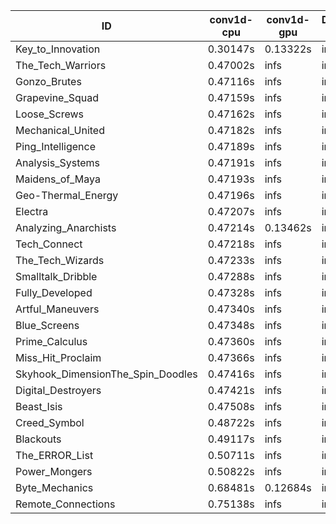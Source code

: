 |ID|conv1d-cpu|conv1d-gpu|DWSPConv2D-gpu|gemm-gpu|avg|
|-|-|-|-|-|-|
|Key_to_Innovation|0.30147s|0.13322s|infs|4.67050s|infs|
|The_Tech_Warriors|0.47002s|infs|infs|4.73559s|infs|
|Gonzo_Brutes|0.47116s|infs|infs|4.66978s|infs|
|Grapevine_Squad|0.47159s|infs|infs|4.48089s|infs|
|Loose_Screws|0.47162s|infs|infs|4.47873s|infs|
|Mechanical_United|0.47182s|infs|infs|4.50113s|infs|
|Ping_Intelligence|0.47189s|infs|infs|4.51448s|infs|
|Analysis_Systems|0.47191s|infs|infs|4.53129s|infs|
|Maidens_of_Maya|0.47193s|infs|infs|4.52188s|infs|
|Geo-Thermal_Energy|0.47196s|infs|infs|4.63386s|infs|
|Electra|0.47207s|infs|infs|4.49358s|infs|
|Analyzing_Anarchists|0.47214s|0.13462s|infs|4.51068s|infs|
|Tech_Connect|0.47218s|infs|infs|4.53547s|infs|
|The_Tech_Wizards|0.47233s|infs|infs|4.50627s|infs|
|Smalltalk_Dribble|0.47288s|infs|infs|4.46986s|infs|
|Fully_Developed|0.47328s|infs|infs|4.49065s|infs|
|Artful_Maneuvers|0.47340s|infs|infs|4.52079s|infs|
|Blue_Screens|0.47348s|infs|infs|4.48738s|infs|
|Prime_Calculus|0.47360s|infs|infs|4.49451s|infs|
|Miss_Hit_Proclaim|0.47366s|infs|infs|4.47107s|infs|
|Skyhook_DimensionThe_Spin_Doodles|0.47416s|infs|infs|4.49590s|infs|
|Digital_Destroyers|0.47421s|infs|infs|4.48119s|infs|
|Beast_Isis|0.47508s|infs|infs|4.63525s|infs|
|Creed_Symbol|0.48722s|infs|infs|4.45557s|infs|
|Blackouts|0.49117s|infs|infs|4.58767s|infs|
|The_ERROR_List|0.50711s|infs|infs|4.58177s|infs|
|Power_Mongers|0.50822s|infs|infs|4.63816s|infs|
|Byte_Mechanics|0.68481s|0.12684s|infs|4.62658s|infs|
|Remote_Connections|0.75138s|infs|infs|4.48743s|infs|
